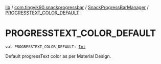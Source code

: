 [lib](../../index.md) / [com.tingyik90.snackprogressbar](../index.md) / [SnackProgressBarManager](index.md) / [PROGRESSTEXT_COLOR_DEFAULT](./-p-r-o-g-r-e-s-s-t-e-x-t_-c-o-l-o-r_-d-e-f-a-u-l-t.md)

# PROGRESSTEXT_COLOR_DEFAULT

`val PROGRESSTEXT_COLOR_DEFAULT: `[`Int`](https://kotlinlang.org/api/latest/jvm/stdlib/kotlin/-int/index.html)

Default progressText color as per Material Design.

